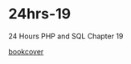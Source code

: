 # 24hrs-19
24 Hours PHP and SQL Chapter 19

[bookcover](http://s17.postimg.org/5jnpef1wv/2015_10_17_23h46_52.png)
